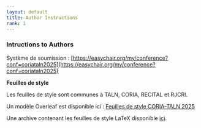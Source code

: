 ```yaml
---
layout: default
title: Author Instructions
rank: 1
---
```

### Intructions to Authors

Système de soumission : [https://easychair.org/my/conference?conf=coriataln2025](https://easychair.org/my/conference?conf=coriataln2025)

**Feuilles de style**

Les feuilles de style sont communes à TALN, CORIA, RECITAL et RJCRI.

Un modèle Overleaf est disponible ici : [Feuilles de style CORIA-TALN 2025](https://www.overleaf.com/latex/templates/modele-de-document-pour-coria-taln-2025/fbxpxfpqhmkm)

Une archive contenant les feuilles de style LaTeX disponible [ici](https://coria-taln-2025.lis-lab.fr/wp-content/uploads/2025/01/Modele-de-document-pour-CORIA-TALN-2025.zip).


